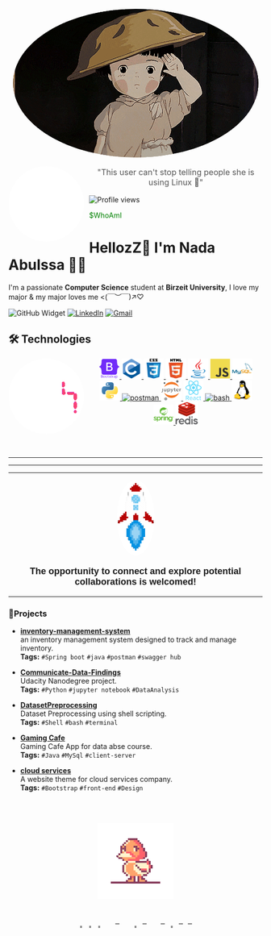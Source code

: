 <p align="center">
  <img src="./assets/setsuko.gif" alt="Banner" style="border-radius: 60%;">
</p>
<p align="center">
  <img src="./assets/planet.gif" alt="planet" style="border-radius: 60%; float: left; margin-right: 10px; width:70">
    <p align="center" style="font-size: 16px; color: #555;">"This user can't stop telling people she is using Linux 🐧"</p>
</p>

![Profile views](https://komarev.com/ghpvc/?username=nadaabuissa&label=Profile%20views&color=0e75b6&style=flat)

<p style="color: green;">$WhoAmI</p>

  <h1>HellozZ🐝 I'm Nada AbuIssa 👩‍💻</h1>
I'm a passionate <spane style="font-weight:bold;">Computer Science</spane> student at <spane style="font-weight:bold;">Birzeit University</spane>, I love my major & my major loves me <⁠(⁠￣⁠︶⁠￣⁠)⁠↗♡

![GitHub Widget](https://github-widgetbox.vercel.app/api/profile?username=NadaAbuIssa&data=followers,repositories,stars,commits&theme=darkmode)
[![LinkedIn](https://img.shields.io/badge/LinkedIn-0077B5?style=flat&logo=linkedin&logoColor=white)](https://www.linkedin.com/in/nada-abuissa-9507bb236/)
[![Gmail](https://img.shields.io/badge/Gmail-D14836?style=flat&logo=gmail&logoColor=white)](mailto:nadaaboissa@gmail.com)

## 🛠️ Technologies

<img src="./assets/game.gif" alt="game" style="border-radius: 60%; float: left; margin-right: 10px; width:80">

<p align="center">
  <a href="https://getbootstrap.com" target="_blank" rel="noreferrer">
    <img src="https://raw.githubusercontent.com/devicons/devicon/master/icons/bootstrap/bootstrap-plain-wordmark.svg" alt="bootstrap" width="40" height="40"/>
  </a>
  <a href="https://www.cprogramming.com/" target="_blank" rel="noreferrer">
    <img src="https://raw.githubusercontent.com/devicons/devicon/master/icons/c/c-original.svg" alt="c" width="40" height="40"/>
  </a>
  <a href="https://www.w3schools.com/css/" target="_blank" rel="noreferrer">
    <img src="https://raw.githubusercontent.com/devicons/devicon/master/icons/css3/css3-original-wordmark.svg" alt="css3" width="40" height="40"/>
  </a>
  <a href="https://www.w3.org/html/" target="_blank" rel="noreferrer">
    <img src="https://raw.githubusercontent.com/devicons/devicon/master/icons/html5/html5-original-wordmark.svg" alt="html5" width="40" height="40"/>
  </a>
  <a href="https://www.java.com" target="_blank" rel="noreferrer">
    <img src="https://raw.githubusercontent.com/devicons/devicon/master/icons/java/java-original.svg" alt="java" width="40" height="40"/>
  </a>
  <a href="https://developer.mozilla.org/en-US/docs/Web/JavaScript" target="_blank" rel="noreferrer">
    <img src="https://raw.githubusercontent.com/devicons/devicon/master/icons/javascript/javascript-original.svg" alt="javascript" width="40" height="40"/>
  </a>
  <a href="https://www.mysql.com/" target="_blank" rel="noreferrer">
    <img src="https://raw.githubusercontent.com/devicons/devicon/master/icons/mysql/mysql-original-wordmark.svg" alt="mysql" width="40" height="40"/>
  </a>
  <a href="https://www.python.org" target="_blank" rel="noreferrer">
    <img src="https://raw.githubusercontent.com/devicons/devicon/master/icons/python/python-original.svg" alt="python" width="40" height="40"/>
  </a>
  <a href="https://www.postman.com/" target="_blank" rel="noreferrer">
    <img src="https://www.vectorlogo.zone/logos/getpostman/getpostman-icon.svg" alt="postman" width="40" height="40"/>
  </a>
  <a href="https://jupyter.org/" target="_blank" rel="noreferrer">
    <img src="https://raw.githubusercontent.com/devicons/devicon/master/icons/jupyter/jupyter-original-wordmark.svg" alt="jupyter" width="40" height="40"/>
  </a>
  <a href="https://reactjs.org/" target="_blank" rel="noreferrer">
    <img src="https://raw.githubusercontent.com/devicons/devicon/master/icons/react/react-original-wordmark.svg" alt="react" width="40" height="40"/>
  </a>
  <a href="https://www.gnu.org/software/bash/" target="_blank" rel="noreferrer">
    <img src="https://www.vectorlogo.zone/logos/gnu_bash/gnu_bash-icon.svg" alt="bash" width="40" height="40"/>
  </a>
  <a href="https://www.linux.org/" target="_blank" rel="noreferrer">
    <img src="https://raw.githubusercontent.com/devicons/devicon/master/icons/linux/linux-original.svg" alt="linux" width="40" height="40"/>
  </a>
  <a href="https://spring.io/projects/spring-boot" target="_blank" rel="noreferrer">
    <img src="https://raw.githubusercontent.com/devicons/devicon/master/icons/spring/spring-original-wordmark.svg" alt="spring boot" width="40" height="40"/>
  </a>
  <a href="https://redis.io/" target="_blank" rel="noreferrer">
    <img src="https://raw.githubusercontent.com/devicons/devicon/master/icons/redis/redis-original-wordmark.svg" alt="redis" width="45" height="45"/>
  </a>
</p>
<br>
<br>

---

---

---

<p align="center">
  <img src="./assets/rocket.gif" alt="rocket" style="border-radius: 60%; width:70">
</p>

<p align="center" style="font-family: Arial, sans-serif; font-size: 18px;">
  <strong>The opportunity to connect and explore potential collaborations is welcomed!</strong>
</p>

---

### 🌟Projects

- **[inventory-management-system](https://github.com/NadaAbuIssa/inventory-management-system)**  
  an inventory management system designed to track and manage inventory.  
  **Tags:** `#Spring boot` `#java` `#postman` `#swagger hub`

- **[Communicate-Data-Findings](https://github.com/NadaAbuIssa/Communicate-Data-Findings)**  
  Udacity Nanodegree project.  
  **Tags:** `#Python` `#jupyter notebook` `#DataAnalysis`

- **[DatasetPreprocessing](https://github.com/NadaAbuIssa/DatasetPreprocessing)**  
  Dataset Preprocessing using shell scripting.  
  **Tags:** `#Shell` `#bash` `#terminal`

- **[Gaming Cafe](https://github.com/NadaAbuIssa/Data-Base-Project)**  
  Gaming Cafe App for data abse course.  
  **Tags:** `#Java` `#MySql` `#client-server`

- **[cloud services](https://github.com/NadaAbuIssa/Second-Task)**  
  A website theme for cloud services company.  
  **Tags:** `#Bootstrap` `#front-end` `#Design`

<br>
<br>
<p align="center">
  <img src="./assets/duck.gif" alt="duck" width:90">
</p>
<p align="center" style="font-family: 'Courier New', Courier, monospace; font-size: 30px; color: gray;">... - .- -.--
</p>
